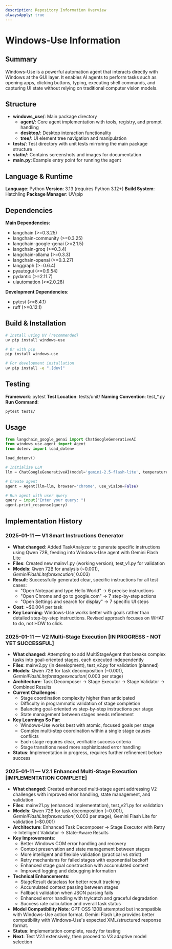 ```yaml
---
description: Repository Information Overview
alwaysApply: true
---
```


# Windows-Use Information

## Summary
Windows-Use is a powerful automation agent that interacts directly with Windows at the GUI layer. It enables AI agents to perform tasks such as opening apps, clicking buttons, typing, executing shell commands, and capturing UI state without relying on traditional computer vision models.

## Structure
- **windows_use/**: Main package directory
  - **agent/**: Core agent implementation with tools, registry, and prompt handling
  - **desktop/**: Desktop interaction functionality
  - **tree/**: UI element tree navigation and manipulation
- **tests/**: Test directory with unit tests mirroring the main package structure
- **static/**: Contains screenshots and images for documentation
- **main.py**: Example entry point for running the agent

## Language & Runtime
**Language**: Python
**Version**: 3.13 (requires Python 3.12+)
**Build System**: Hatchling
**Package Manager**: UV/pip

## Dependencies
**Main Dependencies**:
- langchain (>=0.3.25)
- langchain-community (>=0.3.25)
- langchain-google-genai (>=2.1.5)
- langchain-groq (>=0.3.4)
- langchain-ollama (>=0.3.3)
- langchain-openai (>=0.3.27)
- langgraph (>=0.6.4)
- pyautogui (>=0.9.54)
- pydantic (>=2.11.7)
- uiautomation (>=2.0.28)

**Development Dependencies**:
- pytest (>=8.4.1)
- ruff (>=0.12.1)

## Build & Installation
```bash
# Install using UV (recommended)
uv pip install windows-use

# Or with pip
pip install windows-use

# For development installation
uv pip install -e ".[dev]"
```

## Testing
**Framework**: pytest
**Test Location**: tests/unit/
**Naming Convention**: test_*.py
**Run Command**:
```bash
pytest tests/
```

## Usage
```python
from langchain_google_genai import ChatGoogleGenerativeAI
from windows_use.agent import Agent
from dotenv import load_dotenv

load_dotenv()

# Initialize LLM
llm = ChatGoogleGenerativeAI(model='gemini-2.5-flash-lite', temperature=0.2)

# Create agent
agent = Agent(llm=llm, browser='chrome', use_vision=False)

# Run agent with user query
query = input("Enter your query: ")
agent.print_response(query)
```

## Implementation History

### 2025-01-11 — V1 Smart Instructions Generator
- **What changed**: Added TaskAnalyzer to generate specific instructions using Qwen 72B, feeding into Windows-Use agent with Gemini Flash Lite
- **Files**: Created new mainv1.py (working version), test_v1.py for validation
- **Models**: Qwen 72B for analysis (~$0.001), Gemini Flash Lite for execution (~$0.003)
- **Result**: Successfully generated clear, specific instructions for all test cases:
  - "Open Notepad and type Hello World" → 6 precise instructions
  - "Open Chrome and go to google.com" → 7 step-by-step actions
  - "Open Settings and search for display" → 7 specific UI steps
- **Cost**: ~$0.004 per task
- **Key Learning**: Windows-Use works better with goals rather than detailed step-by-step instructions. Revised approach focuses on WHAT to do, not HOW to click.

### 2025-01-11 — V2 Multi-Stage Execution [IN PROGRESS - NOT YET SUCCESSFUL]
- **What changed**: Attempting to add MultiStageAgent that breaks complex tasks into goal-oriented stages, each executed independently
- **Files**: mainv2.py (in development), test_v2.py for validation (planned)
- **Models**: Qwen 72B for task decomposition (~$0.001), Gemini Flash Lite for stage execution (~$0.003 per stage)
- **Architecture**: Task Decomposer → Stage Executor → Stage Validator → Combined Results
- **Current Challenges**:
  - Stage coordination complexity higher than anticipated
  - Difficulty in programmatic validation of stage completion
  - Balancing goal-oriented vs step-by-step instructions per stage
  - State management between stages needs refinement
- **Key Learnings So Far**:
  - Windows-Use works best with atomic, focused goals per stage
  - Complex multi-step coordination within a single stage causes conflicts
  - Each stage requires clear, verifiable success criteria
  - Stage transitions need more sophisticated error handling
- **Status**: Implementation in progress, requires further refinement before success

### 2025-01-11 — V2.1 Enhanced Multi-Stage Execution [IMPLEMENTATION COMPLETE]
- **What changed**: Created enhanced multi-stage agent addressing V2 challenges with improved error handling, state management, and validation
- **Files**: mainv21.py (enhanced implementation), test_v21.py for validation
- **Models**: Qwen 72B for task decomposition (~$0.001), Gemini Flash Lite for execution (~$0.003 per stage), Gemini Flash Lite for validation (~$0.001)
- **Architecture**: Enhanced Task Decomposer → Stage Executor with Retry → Intelligent Validator → State-Aware Results
- **Key Improvements**:
  - Better Windows COM error handling and recovery
  - Context preservation and state management between stages
  - More intelligent and flexible validation (practical vs strict)
  - Retry mechanisms for failed stages with exponential backoff
  - Enhanced stage goal construction with accumulated context
  - Improved logging and debugging information
- **Technical Enhancements**:
  - StageResult dataclass for better result tracking
  - Accumulated context passing between stages
  - Fallback validation when JSON parsing fails
  - Enhanced error handling with try/catch and graceful degradation
  - Success rate calculation and overall task status
- **Model Compatibility Note**: GPT OSS 120B attempted but incompatible with Windows-Use action format. Gemini Flash Lite provides better compatibility with Windows-Use's expected XML/structured response format.
- **Status**: Implementation complete, ready for testing
- **Next**: Test V2.1 extensively, then proceed to V3 adaptive model selection
